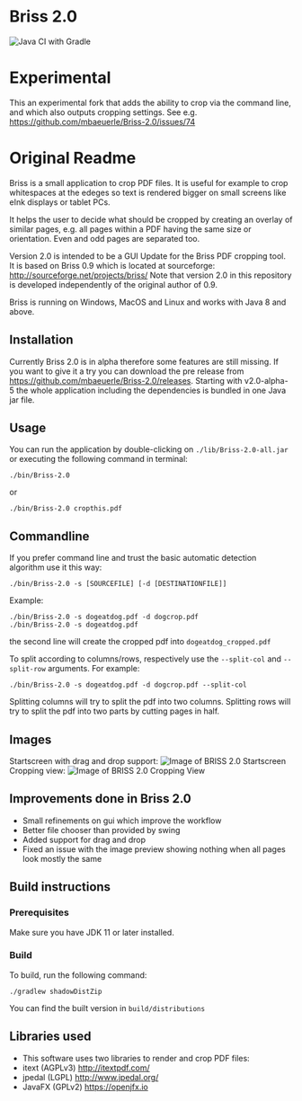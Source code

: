 # Briss 2.0 
![Java CI with Gradle](https://github.com/mbaeuerle/Briss-2.0/workflows/Java%20CI%20with%20Gradle/badge.svg?branch=master)

# Experimental
This an experimental fork that adds the ability to crop via the command line, and which also outputs cropping settings.
See e.g. https://github.com/mbaeuerle/Briss-2.0/issues/74

# Original Readme
Briss is a small application to crop PDF files. It is useful for example to crop whitespaces at the edeges so text is rendered bigger on small screens like eInk displays or tablet PCs.

It helps the user to decide what should be cropped by creating an overlay of similar pages, e.g. all pages within a PDF
 having the same size or orientation. Even and odd pages are separated too.

Version 2.0 is intended to be a GUI Update for the Briss PDF cropping tool.
It is based on Briss 0.9 which is located at sourceforge: http://sourceforge.net/projects/briss/
Note that version 2.0 in this repository is developed independently of the original author of 0.9.

Briss is running on Windows, MacOS and Linux and works with Java 8 and above.

## Installation

Currently Briss 2.0 is in alpha therefore some features are still missing.
If you want to give it a try you can download the pre release from https://github.com/mbaeuerle/Briss-2.0/releases.
Starting with v2.0-alpha-5 the whole application including the dependencies is bundled in one Java jar file.

## Usage
You can run the application by double-clicking on `./lib/Briss-2.0-all.jar` or executing the following command in terminal:

```
./bin/Briss-2.0
```
or
```
./bin/Briss-2.0 cropthis.pdf
```

## Commandline

If you prefer command line and trust the basic automatic detection algorithm
use it this way:

```
./bin/Briss-2.0 -s [SOURCEFILE] [-d [DESTINATIONFILE]]
```
Example:
```
./bin/Briss-2.0 -s dogeatdog.pdf -d dogcrop.pdf
./bin/Briss-2.0 -s dogeatdog.pdf
```
the second line will create the cropped pdf into `dogeatdog_cropped.pdf`

To split according to columns/rows, respectively use the `--split-col` and `--split-row` arguments. For example:
```
./bin/Briss-2.0 -s dogeatdog.pdf -d dogcrop.pdf --split-col
```

Splitting columns will try to split the pdf into two columns. Splitting rows will try to split the pdf into two parts
by cutting pages in half.

## Images

Startscreen with drag and drop support:
![Image of BRISS 2.0 Startscreen](img/startScreen.png)
Cropping view:
![Image of BRISS 2.0 Cropping View](img/croppingView.png)

## Improvements done in Briss 2.0
- Small refinements on gui which improve the workflow
- Better file chooser than provided by swing
- Added support for drag and drop
- Fixed an issue with the image preview showing nothing when all pages look mostly the same

## Build instructions

### Prerequisites
Make sure you have JDK 11 or later installed.

### Build
To build, run the following command:

```
./gradlew shadowDistZip
```

You can find the built version in `build/distributions`

## Libraries used
 * This software uses two libraries to render and crop PDF files: 
  * itext (AGPLv3) http://itextpdf.com/ 
  * jpedal (LGPL) http://www.jpedal.org/
  * JavaFX (GPLv2) https://openjfx.io
  

